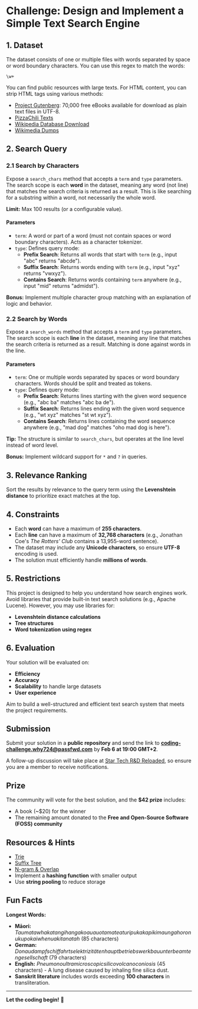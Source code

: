 # Challenge: Design and Implement a Simple Text Search Engine

## 1. Dataset
The dataset consists of one or multiple files with words separated by space or word boundary characters. You can use this regex to match the words:

```
\w+
```

You can find public resources with large texts. For HTML content, you can strip HTML tags using various methods:
- [Project Gutenberg](https://www.gutenberg.org/): 70,000 free eBooks available for download as plain text files in UTF-8.
- [PizzaChili Texts](https://pizzachili.dcc.uchile.cl//texts.html)
- [Wikipedia Database Download](https://en.wikipedia.org/wiki/Wikipedia:Database_download)
- [Wikimedia Dumps](https://dumps.wikimedia.org/)

## 2. Search Query

### 2.1 Search by Characters
Expose a `search_chars` method that accepts a `term` and `type` parameters. The search scope is each **word** in the dataset, meaning any word (not line) that matches the search criteria is returned as a result. This is like searching for a substring within a word, not necessarily the whole word.

**Limit:** Max 100 results (or a configurable value).

#### **Parameters**
- `term`: A word or part of a word (must not contain spaces or word boundary characters). Acts as a character tokenizer.
- `type`: Defines query mode:
  - **Prefix Search**: Returns all words that start with `term` (e.g., input "abc" returns "abcde").
  - **Suffix Search**: Returns words ending with `term` (e.g., input "xyz" returns "vwxyz").
  - **Contains Search**: Returns words containing `term` anywhere (e.g., input "mid" returns "admidst").

**Bonus:** Implement multiple character group matching with an explanation of logic and behavior.

### 2.2 Search by Words
Expose a `search_words` method that accepts a `term` and `type` parameters. The search scope is each **line** in the dataset, meaning any line that matches the search criteria is returned as a result. Matching is done against words in the line.

#### **Parameters**
- `term`: One or multiple words separated by spaces or word boundary characters. Words should be split and treated as tokens.
- `type`: Defines query mode:
  - **Prefix Search**: Returns lines starting with the given word sequence (e.g., "abc ba" matches "abc ba de").
  - **Suffix Search**: Returns lines ending with the given word sequence (e.g., "wt xyz" matches "st wt xyz").
  - **Contains Search**: Returns lines containing the word sequence anywhere (e.g., "mad dog" matches "oho mad dog is here").

**Tip:** The structure is similar to `search_chars`, but operates at the line level instead of word level.

**Bonus:** Implement wildcard support for `*` and `?` in queries.

## 3. Relevance Ranking
Sort the results by relevance to the query term using the **Levenshtein distance** to prioritize exact matches at the top.

## 4. Constraints
- Each **word** can have a maximum of **255 characters**.
- Each **line** can have a maximum of **32,768 characters** (e.g., Jonathan Coe's *The Rotters' Club* contains a 13,955-word sentence).
- The dataset may include any **Unicode characters**, so ensure **UTF-8** encoding is used.
- The solution must efficiently handle **millions of words**.

## 5. Restrictions
This project is designed to help you understand how search engines work. Avoid libraries that provide built-in text search solutions (e.g., Apache Lucene). However, you may use libraries for:
- **Levenshtein distance calculations**
- **Tree structures**
- **Word tokenization using regex**

## 6. Evaluation
Your solution will be evaluated on:
- **Efficiency**
- **Accuracy**
- **Scalability** to handle large datasets
- **User experience**

Aim to build a well-structured and efficient text search system that meets the project requirements.

## Submission
Submit your solution in a **public repository** and send the link to **coding-challenge.why724@passfwd.com** by **Feb 6 at 19:00 GMT+2**.

A follow-up discussion will take place at [Star Tech R&D Reloaded](https://www.meetup.com/star-tech-rd-reloaded), so ensure you are a member to receive notifications.

## Prize
The community will vote for the best solution, and the **$42 prize** includes:
- A book (~$20) for the winner
- The remaining amount donated to the **Free and Open-Source Software (FOSS) community**

## Resources & Hints
- [Trie](https://en.wikipedia.org/wiki/Trie)
- [Suffix Tree](https://en.m.wikipedia.org/wiki/Suffix_tree)
- [N-gram & Overlap](https://en.wikipedia.org/wiki/N-gram)
- Implement a **hashing function** with smaller output
- Use **string pooling** to reduce storage

## Fun Facts
**Longest Words:**
- **Māori:** *Taumatawhakatangihangakoauauotamateaturipukakapikimaungahoronukupokaiwhenuakitanatah* (85 characters)
- **German:** *Donaudampfschiffahrtselektrizitätenhauptbetriebswerkbauunterbeamtengesellschaft* (79 characters)
- **English:** *Pneumonoultramicroscopicsilicovolcanoconiosis* (45 characters) - A lung disease caused by inhaling fine silica dust.
- **Sanskrit literature** includes words exceeding **100 characters** in transliteration.

---

**Let the coding begin!** 🚀

